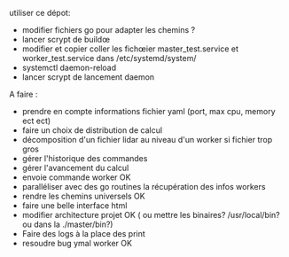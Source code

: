 utiliser ce dépot:
- modifier fichiers go pour adapter les chemins ?
- lancer scrypt de buildœ
- modifier et copier coller les fichœier master_test.service et worker_test.service dans /etc/systemd/system/
- systemctl daemon-reload
- lancer scrypt de lancement daemon



A faire : 
- prendre en compte informations fichier yaml (port, max cpu, memory ect ect)
- faire un choix de distribution de calcul
- décomposition d'un fichier lidar au niveau d'un worker si fichier trop gros
- gérer l'historique des commandes
- gérer l'avancement du calcul
- envoie commande worker OK
- paralléliser avec des go routines la récupération des infos workers
- rendre les chemins universels OK
- faire une belle interface html
- modifier architecture projet OK   ( ou mettre les binaires? /usr/local/bin? ou dans la ./master/bin?)
- Faire des logs à la place des print
- resoudre bug ymal worker OK
